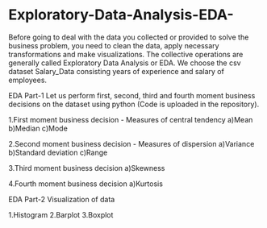 # Exploratory-Data-Analysis-EDA-
Before going to deal with the data you collected or provided to solve the business problem, you need to clean the data, apply necessary transformations and make visualizations. The collective operations are generally called Exploratory Data Analysis or EDA.
We choose the csv dataset Salary_Data consisting years of experience and salary of employees.

EDA Part-1
Let us perform first, second, third and fourth moment business decisions on the dataset using python (Code is uploaded in the repository).

1.First moment business decision - Measures of central tendency
a)Mean
b)Median
c)Mode

2.Second moment business decision - Measures of dispersion
a)Variance
b)Standard deviation
c)Range

3.Third moment business decision
a)Skewness

4.Fourth moment business decision
a)Kurtosis

EDA Part-2
Visualization of data

1.Histogram
2.Barplot
3.Boxplot
